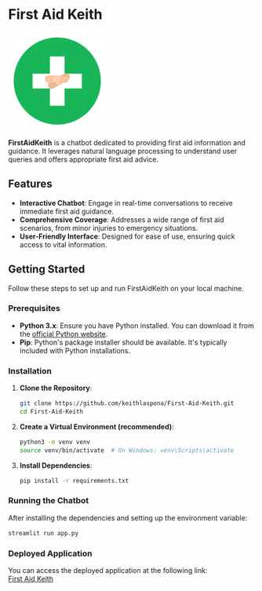 # First Aid Keith

<img src="FirstAidKeithLogo.png" alt="FirstAidKeith Logo" width="200"/>

**FirstAidKeith** is a chatbot dedicated to providing first aid information and guidance. It leverages natural language processing to understand user queries and offers appropriate first aid advice.

## Features

- **Interactive Chatbot**: Engage in real-time conversations to receive immediate first aid guidance.
- **Comprehensive Coverage**: Addresses a wide range of first aid scenarios, from minor injuries to emergency situations.
- **User-Friendly Interface**: Designed for ease of use, ensuring quick access to vital information.

## Getting Started

Follow these steps to set up and run FirstAidKeith on your local machine.

### Prerequisites

- **Python 3.x**: Ensure you have Python installed. You can download it from the [official Python website](https://www.python.org/downloads/).
- **Pip**: Python's package installer should be available. It's typically included with Python installations.

### Installation

1. **Clone the Repository**:

   ```bash
   git clone https://github.com/keithlaspona/First-Aid-Keith.git
   cd First-Aid-Keith

2. **Create a Virtual Environment (recommended)**:

   ```bash
   python3 -m venv venv
   source venv/bin/activate  # On Windows: venv\Scripts\activate

3. **Install Dependencies**:

   ```bash
   pip install -r requirements.txt

### Running the Chatbot

After installing the dependencies and setting up the environment variable:

   ```bash
   streamlit run app.py
   ```


### Deployed Application

   You can access the deployed application at the following link: <br>
   [First Aid Keith](https://kthdbln-first-aid-keith.hf.space/)
